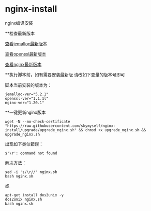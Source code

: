 # nginx-install
nginx编译安装

**检查最新版本

[查看jemalloc最新版本](https://github.com/jemalloc/jemalloc/releases)

[查看openssl最新版本](https://github.com/openssl/openssl/tags)

[查看nginx最新版本](http://nginx.org/en/download.html)


**执行脚本前，如有需要安装最新版
请改如下变量的版本号即可

脚本当前安装的版本为：
```
jemalloc-ver="5.2.1"
openssl-ver="1.1.1l"
nginx-ver="1.20.1"
```

**一键更新nginx版本
```
wget -N --no-check-certificate "https://raw.githubusercontent.com/skymyself/nginx-install/upgrade/upgrade_nginx.sh" && chmod +x upgrade_nginx.sh && upgrade_nginx.sh
```

出现如下类似错误：
```
$'\r': command not found
```
解决方法：
```
sed -i 's/\r//' nginx.sh
bash nginx.sh
```
或
```
apt-get install dos2unix -y
dos2unix nginx.sh
bash nginx.sh
```


